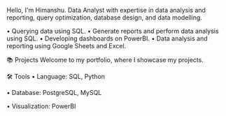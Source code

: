 Hello, I'm Himanshu. Data Analyst with expertise in data analysis and reporting, query optimization, database design, and data modelling.

  •	Querying data using SQL.
  •	Generate reports and perform data analysis using SQL.
  •	Developing dashboards on PowerBI.
  •	Data analysis and reporting using Google Sheets and Excel.

📚 Projects
Welcome to my portfolio, where I showcase my projects.

🛠️ Tools
  •	Language: SQL, Python
  
  •	Database: PostgreSQL, MySQL
  
  •	Visualization: PowerBI


<!--
**StArLorDd88/StArLorDd88** is a ✨ _special_ ✨ repository because its `README.md` (this file) appears on your GitHub profile.

Here are some ideas to get you started:

- 🔭 I’m currently working on ...
- 🌱 I’m currently learning ...
- 👯 I’m looking to collaborate on ...
- 🤔 I’m looking for help with ...
- 💬 Ask me about ...
- 📫 How to reach me: ...
- 😄 Pronouns: ...
- ⚡ Fun fact: ...
-->
